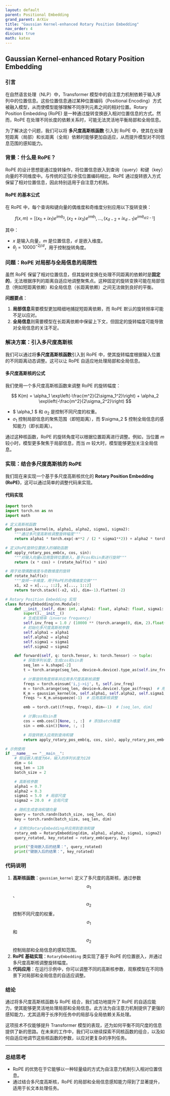 ```yaml
---
layout: default
parent: Positional Embedding
grand_parent: ArXiv
title: "Gaussian Kernel-enhanced Rotary Position Embedding"
nav_order: 4
discuss: true
math: katex
---
```


## **Gaussian Kernel-enhanced Rotary Position Embedding**

### **引言**

在自然语言处理（NLP）中，Transformer 模型中的自注意力机制依赖于输入序列中的位置信息。这些位置信息通过某种位置编码（Positional Encoding）方式被融入模型，从而使模型能够理解不同序列元素之间的相对位置。Rotary Position Embedding (RoPE) 是一种通过旋转变换嵌入相对位置信息的方式。然而，RoPE 在处理不同长度的依赖关系时，可能无法灵活地平衡局部和全局信息。

为了解决这个问题，我们可以将 **多尺度高斯核函数** 引入到 RoPE 中，使其在处理短距离（局部）和长距离（全局）依赖时能够更加自适应，从而提升模型对不同信息范围的感知能力。

### **背景：什么是 RoPE？**

RoPE 的设计思想是通过旋转操作，将位置信息嵌入到查询（query）和键（key）向量的不同维度中。与传统的正弦/余弦位置编码相比，RoPE 通过旋转嵌入方式保留了相对位置信息，因此特别适用于自注意力机制。

#### **RoPE 的基本公式**

在 RoPE 中，每个查询和键向量的偶维度和奇维度分别应用以下旋转变换：

$$
f(x, m) = [(x_0 + ix_1) e^{im\theta_0}, (x_2 + ix_3) e^{im\theta_1}, \dots, (x_{d-2} + ix_{d-1}) e^{im\theta_{d/2-1}}]
$$

其中：
- $x$ 是输入向量，$m$ 是位置信息，$d$ 是嵌入维度。
- $\theta_j = 10000^{-2j/d}$，用于控制旋转角度。

### **问题：RoPE 对局部与全局信息的局限性**

虽然 RoPE 保留了相对位置信息，但其旋转变换在处理不同距离的依赖时是**固定的**，无法根据序列的距离自适应地调整聚焦点。这种固定的旋转变换可能在局部信息（例如短距离依赖）和全局信息（长距离依赖）之间无法做到良好的平衡。

**问题要点**：
1. **局部信息**需要模型更加精细地捕捉短距离依赖，而 RoPE 默认的旋转频率可能不足以应对。
2. **全局信息**则需要模型在长距离依赖中保留上下文，但固定的旋转幅度可能导致对全局信息的关注不足。

### **解决方案：引入多尺度高斯核**

我们可以通过将**多尺度高斯核函数**引入到 RoPE 中，使其旋转幅度根据输入位置的不同距离动态调整。这可以让 RoPE 自适应地处理局部和全局信息。

#### **多尺度高斯核的公式**

我们使用一个多尺度高斯核函数来调整 RoPE 的旋转幅度：

$$
K(m) = \alpha_1 \exp\left(-\frac{m^2}{2\sigma_1^2}\right) + \alpha_2 \exp\left(-\frac{m^2}{2\sigma_2^2}\right)
$$

- $ \alpha_1 $ 和 $\alpha_2$ 是控制不同尺度的权重。
- $\sigma_1$ 控制局部信息的聚焦范围（即短距离），而 $\sigma_2 $ 控制全局信息的感知能力（即长距离）。

通过这种核函数，RoPE 的旋转角度可以根据位置距离进行调整。例如，当位置 $m$ 较小时，模型更多聚焦于局部信息，而当 $m$ 较大时，模型能够更加关注全局信息。

### **实现：结合多尺度高斯核的 RoPE**

我们现在来实现一个基于多尺度高斯核优化的 **Rotary Position Embedding (RoPE)**，这可以通过简单的调整代码来实现。

#### **代码实现**

```python
import torch
import torch.nn as nn
import math

# 定义高斯核函数
def gaussian_kernel(m, alpha1, alpha2, sigma1, sigma2):
    """通过多尺度高斯核调整旋转幅度"""
    return alpha1 * torch.exp(-m**2 / (2 * sigma1**2)) + alpha2 * torch.exp(-m**2 / (2 * sigma2**2))

# 定义RoPE旋转位置嵌入的辅助函数
def apply_rotary_pos_emb(x, cos, sin):
    """对输入向量x应用旋转位置嵌入，基于cos和sin表进行旋转"""
    return (x * cos) + (rotate_half(x) * sin)

# 用于处理偶数维度与奇数维度的旋转
def rotate_half(x):
    """旋转一半维度，用于RoPE的奇偶维度交换"""
    x1, x2 = x[..., ::2], x[..., 1::2]
    return torch.stack((-x2, x1), dim=-1).flatten(-2)

# Rotary Position Embedding 实现
class RotaryEmbedding(nn.Module):
    def __init__(self, dim: int, alpha1: float, alpha2: float, sigma1: float, sigma2: float):
        super().__init__()
        # 生成反频率（inverse frequency）
        self.inv_freq = 1.0 / (10000 ** (torch.arange(0, dim, 2).float() / dim))
        # 初始化多尺度高斯核参数
        self.alpha1 = alpha1
        self.alpha2 = alpha2
        self.sigma1 = sigma1
        self.sigma2 = sigma2

    def forward(self, q: torch.Tensor, k: torch.Tensor) -> tuple:
        # 获取序列长度，生成cos和sin表
        seq_len = k.shape[-2]
        t = torch.arange(seq_len, device=k.device).type_as(self.inv_freq)

        # 计算旋转角度频率并应用多尺度高斯核调整
        freqs = torch.einsum('i,j->ij', t, self.inv_freq)
        m = torch.arange(seq_len, device=k.device).type_as(freqs)  # 用于调整旋转幅度
        K_m = gaussian_kernel(m, self.alpha1, self.alpha2, self.sigma1, self.sigma2)
        freqs *= K_m.unsqueeze(-1)  # 应用高斯核调整

        emb = torch.cat((freqs, freqs), dim=-1)  # [seq_len, dim]

        # 计算cos和sin表
        cos = emb.cos()[None, :, :]  # 添加batch维度
        sin = emb.sin()[None, :, :]

        # 将旋转嵌入应用到查询和键
        return apply_rotary_pos_emb(q, cos, sin), apply_rotary_pos_emb(k, cos, sin)

# 示例使用
if __name__ == "__main__":
    # 假设嵌入维度为64，输入的序列长度为128
    dim = 64
    seq_len = 128
    batch_size = 2

    # 高斯核参数
    alpha1 = 0.7
    alpha2 = 0.3
    sigma1 = 5.0  # 局部尺度
    sigma2 = 20.0  # 全局尺度

    # 随机生成查询和键向量
    query = torch.randn(batch_size, seq_len, dim)
    key = torch.randn(batch_size, seq_len, dim)

    # 实例化RotaryEmbedding并应用到查询和键
    rotary_emb = RotaryEmbedding(dim, alpha1, alpha2, sigma1, sigma2)
    query_rotated, key_rotated = rotary_emb(query, key)

    print("查询嵌入后的结果：", query_rotated)
    print("键嵌入后的结果：", key_rotated)
```

### **代码说明**

1. **高斯核函数**：`gaussian_kernel` 定义了多尺度的高斯核，通过参数 $$ \alpha_1 $$、$$ \alpha_2 $$ 控制不同尺度的权重，$$ \sigma_1 $$ 和 $$ \sigma_2 $$ 控制局部和全局信息的感知范围。
2. **RoPE 基础实现**：`RotaryEmbedding` 类实现了基于 RoPE 的位置嵌入，并通过多尺度高斯核调整旋转幅度。
3. **代码应用**：在运行示例中，你可以调整不同的高斯核参数，观察模型在不同场景下对局部和全局信息的自适应调整。

### **结论**

通过将多尺度高斯核函数与 RoPE 结合，我们成功地提升了 RoPE 的自适应能力，使其能够更灵活地处理局部和全局信息。此方法为自注意力机制提供了更强的感知能力，尤其适用于长序列任务中的局部与全局依赖关系处理。

这项技术不仅能够提升 Transformer 模型的表现，还为如何平衡不同尺度的信息提供了新的思路。在未来的工作中，我们可以继续探索不同核函数的组合，以及如何自适应地调节这些核函数的参数，以应对更复杂的序列任务。

--- 

### **总结思考**
- RoPE 的优势在于它能够以一种轻量级的方式为自注意力机制引入相对位置信息。
- 通过结合多尺度高斯核，RoPE 的局部和全局信息感知能力得到了显著提升，适用于长文本处理任务。
